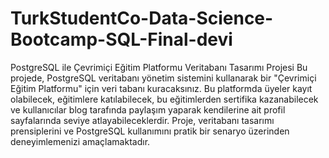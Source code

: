 # TurkStudentCo-Data-Science-Bootcamp-SQL-Final-devi

PostgreSQL ile Çevrimiçi Eğitim Platformu Veritabanı Tasarımı Projesi
Bu projede, PostgreSQL veritabanı yönetim sistemini kullanarak bir "Çevrimiçi Eğitim Platformu" için veri tabanı
kuracaksınız. Bu platformda üyeler kayıt olabilecek, eğitimlere katılabilecek, bu eğitimlerden sertifika
kazanabilecek ve kullanıcılar blog tarafında paylaşım yaparak kendilerine ait profil sayfalarında seviye
atlayabileceklerdir. Proje, veritabanı tasarımı prensiplerini ve PostgreSQL kullanımını pratik bir senaryo
üzerinden deneyimlemenizi amaçlamaktadır.
